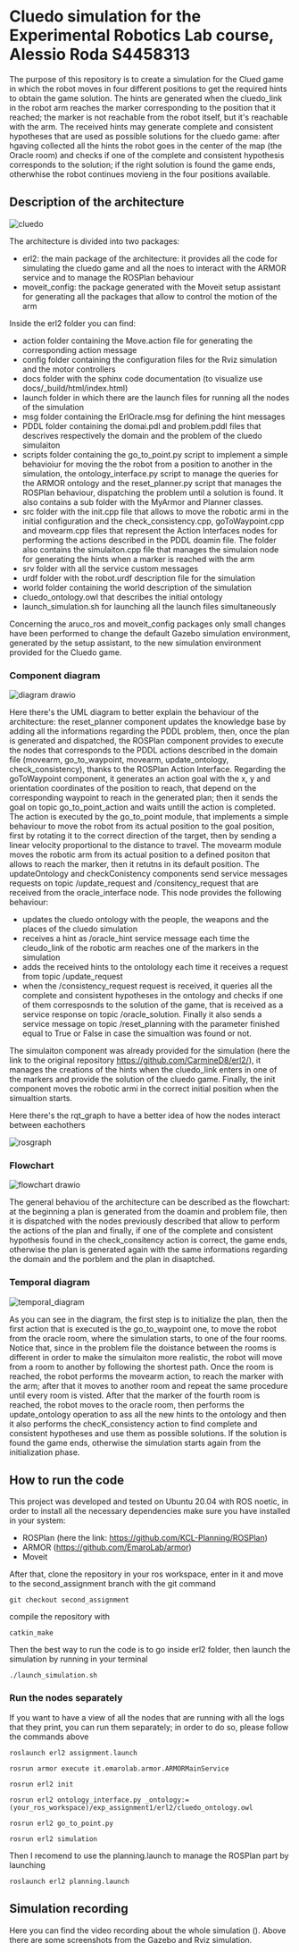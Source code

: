 # Cluedo simulation for the Experimental Robotics Lab course, Alessio Roda S4458313
The purpose of this repository is to create a simulation for the Clued game in which the robot moves in four different positions to get the required hints
to obtain the game solution. The hints are generated when the cluedo_link in the robot arm reaches the marker corresponding to the position that it reached; 
the marker is not reachable from the robot itself, but it's reachable with the arm. The received hints may generate complete and consistent hypotheses that are used as possible solutions for the cluedo game: after hgaving collected all the hints the robot goes in the center of the map (the Oracle room) and checks if one of the complete and consistent hypothesis corresponds to the solution; if the right solution is found the game ends, otherwhise the robot continues movieng in the four positions available.


## Description of the architecture

![cluedo](https://user-images.githubusercontent.com/48511957/142238407-b648df07-2806-474c-a22e-d787d1638970.jpg)

The architecture is divided into two packages:
* erl2: the main package of the architecture: it provides all the code for simulating the cluedo game and all the noes to interact with the ARMOR service and to manage the ROSPlan behaviour
* moveit_config: the package generated with the Moveit setup assistant for generating all the packages that allow to control the motion of the arm

Inside the erl2 folder you can find:
* action folder containing the Move.action file for generating the corresponding action message
* config folder containing the configuration files for the Rviz simulation and the motor controllers
* docs folder with the sphinx code documentation (to visualize use docs/_build/html/index.html)
* launch folder in which there are the launch files for running all the nodes of the simulation
* msg folder containing the ErlOracle.msg for defining the hint messages
* PDDL folder containing the domai.pdl and problem.pddl files that descrives respectively the domain and the problem of the cluedo simulaiton
* scripts folder containing the go_to_point.py script to implement a simple behavioiur for moving the the robot from a position to another in the simulation, the ontology_interface.py script to manage the queries for the ARMOR ontology and the reset_planner.py script that manages the ROSPlan behaviour, dispatching the problem until a solution is found. It also contains a sub folder with the MyArmor and Planner classes.
* src folder with the init.cpp file that allows to move the robotic armi in the initial configuration and the check_consistency.cpp, goToWaypoint.cpp and movearm.cpp files that represent the Action Interfaces nodes for performing the actions described in the PDDL doamin file. The folder also contains the simulaiton.cpp file that manages the simulaion node for generating the hints when a marker is reached with the arm 
* srv folder with all the service custom messages
* urdf folder with the robot.urdf description file for the simulation
* world folder containing the world description of the simulation
* cluedo_ontology.owl that describes the initial ontology
* launch_simulation.sh for launching all the launch files simultaneously

Concerning the aruco_ros and moveit_config packages only small changes have been performed to change the default Gazebo simulation environment, generated by the setup assistant, to the new simulation environment provided for the Cluedo game.

### Component diagram
![diagram drawio](https://user-images.githubusercontent.com/48511957/193786561-4bdc58c4-d293-4714-b183-c190a70d0ca8.png)


Here there's the UML diagram to better explain the behaviour of the architecture: the reset_planner component updates the knowledge base by adding all the informations regarding the PDDL problem, then, once the plan is generated and dispatched, the ROSPlan component provides to execute the nodes that corresponds to the PDDL actions described in the domain file (movearm, go_to_waypoint, movearm, update_ontology, check_consistency), thanks to the ROSPlan Action Interface. Regarding the goToWaypoint component, it generates an action goal with the x, y and orientation coordinates of the position to reach, that depend on the corresponding waypoint to reach in the generated plan; then it sends the goal on topic go_to_point_action and waits untill the action is completed.
The action is executed by the go_to_point module, that implements a simple behaviour to move the robot from its actual position to the goal position, first by rotating it to the correct direction of the target, then by sending a linear velocity proportional to the distance to travel. The movearm module moves the robotic arm from its actual position to a defined positon that allows to reach the marker, then it retutns in its default position. The updateOntology and checkConistency components send service messages requests on topic /update_request and /consitency_request that are received from the oracle_interface node. This node provides the following behaviour:
* updates the cluedo ontology with the people, the weapons and the places of the cluedo simulation
* receives a hint as /oracle_hint service message each time the cleudo_link of the robotic arm reaches one of the markers in the simulation 
* adds the received hints to the ontolology each time it receives a request from topic /update_request
* when the /consistency_request request is received, it queries all the complete and consistent hypotheses in the ontology and checks if one of them corresposnds to the solution of the game, that is received as a service response on topic /oracle_solution. Finally it also sends a service message on topic /reset_planning with the parameter finished equal to True or False in case the simualtion was found or not.

The simulaiton component was already provided for the simulation (here the link to the original repository https://github.com/CarmineD8/erl2/), it manages the creations of the hints when the cluedo_link enters in one of the markers and provide the solution of the cluedo game.
Finally, the init component moves the robotic armi in the correct initial position when the simualtion starts.

Here there's the rqt_graph to have a better idea of how the nodes interact between eachothers 

![rosgraph](https://user-images.githubusercontent.com/48511957/193853343-7b11a373-0718-4108-93f2-c6eca8099c01.png)

### Flowchart 
![flowchart drawio](https://user-images.githubusercontent.com/48511957/193857081-69e2ce0b-6a7c-4b8c-8e15-7d21e12266ae.png)

The general behaviou of the architecture can be described as the flowchart: at the beginning a plan is generated from the doamin and problem file, then it is dispatched with the nodes previously described that allow to perform the actions of the plan and finally, if one of the complete and consistent hypothesis found in the check_consitency action is correct, the game ends, otherwise the plan is generated again with the same informations regarding the domain and the porblem and the plan in disaptched.

### Temporal diagram
![temporal_diagram](https://user-images.githubusercontent.com/48511957/194004636-da1eddef-41b1-4404-b962-80a0ad12c4ba.png)

As you can see in the diagram, the first step is to initialize the plan, then the first action that is executed is the go_to_waypoint one, to move the robot from the oracle room, where the simulation starts, to one of the four rooms. Notice that, since in the problem file the doistance between the rooms is different in order to make the simulaiton more realistic, the robot will move from a room to another by following the shortest path. Once the room is reached, the robot performs the movearm action, to reach the marker with the arm; after that it moves to another room and repeat the same procedure until every room is visted. After that the marker of the fourth room is reached, the robot moves to the oracle room, then performs the update_ontology operation to ass all the new hints to the ontology and then it also performs the checK_consistency action to find complete and consistent hypotheses and use them as possible solutions. If the solution is found the game ends, otherwise the simulation starts again from the initialization phase.

## How to run the code

This project was developed and tested on Ubuntu 20.04 with ROS noetic, in order to install all the necessary dependencies make sure you have installed in your system:

* ROSPlan (here the link: https://github.com/KCL-Planning/ROSPlan)
* ARMOR (https://github.com/EmaroLab/armor)
* Moveit

After that, clone the repository in your ros workspace, enter in it and move to the second_assignment branch with the git command 

```
git checkout second_assignment
```
compile the repository with 

```
catkin_make
```
Then the best way to run the code is to go inside erl2 folder, then launch the simulation by running in your terminal

```
./launch_simulation.sh
```

### Run the nodes separately

If you want to have a view of all the nodes that are running with all the logs that they print, you can run them separately; in order to do so, please follow the commands above

```
roslaunch erl2 assignment.launch
```
```
rosrun armor execute it.emarolab.armor.ARMORMainService
```
```
rosrun erl2 init
```
```
rosrun erl2 ontology_interface.py _ontology:=(your_ros_workspace)/exp_assignment1/erl2/cluedo_ontology.owl
```
```
rosrun erl2 go_to_point.py
```
```
rosrun erl2 simulation
```
Then I recomend to use the planning.launch to manage the ROSPlan part by launching 
```
roslaunch erl2 planning.launch
```

## Simulation recording
Here you can find the video recording about the whole simulation (). Above there are some screenshots from the Gazebo and Rviz simulation.
